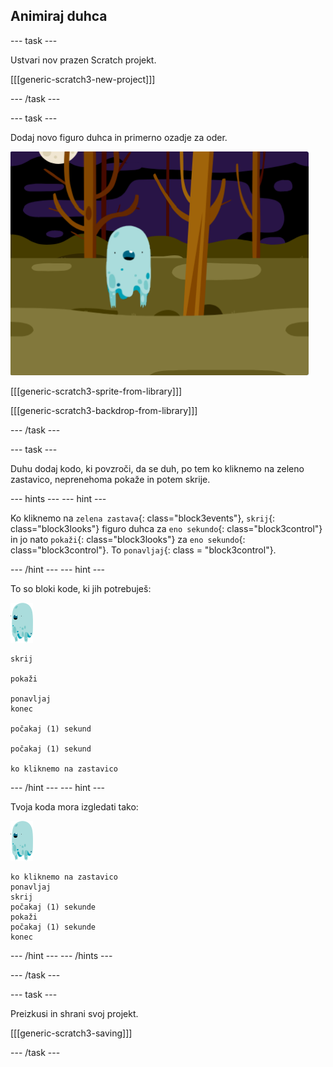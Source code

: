 ## Animiraj duhca

--- task ---

Ustvari nov prazen Scratch projekt.

[[[generic-scratch3-new-project]]]

--- /task ---

--- task ---

Dodaj novo figuro duhca in primerno ozadje za oder.

![posnetek zaslona](images/ghost-ghost.png)

[[[generic-scratch3-sprite-from-library]]]

[[[generic-scratch3-backdrop-from-library]]]

--- /task ---

--- task ---

Duhu dodaj kodo, ki povzroči, da se duh, po tem ko kliknemo na zeleno zastavico, neprenehoma pokaže in potem skrije.

--- hints --- --- hint ---

Ko kliknemo na `zelena zastava`{: class="block3events"}, `skrij`{: class="block3looks"} figuro duhca za `eno sekundo`{: class="block3control"} in jo nato `pokaži`{: class="block3looks"} za `eno sekundo`{: class="block3control"}. To `ponavljaj`{: class = "block3control"}.

--- /hint --- --- hint ---

To so bloki kode, ki jih potrebuješ:

![figura-duhca](images/ghost-sprite.png)

```blocks3
skrij

pokaži

ponavljaj
konec

počakaj (1) sekund

počakaj (1) sekund

ko kliknemo na zastavico
```

--- /hint --- --- hint ---

Tvoja koda mora izgledati tako:

![figura-duhca](images/ghost-sprite.png)

```blocks3
ko kliknemo na zastavico
ponavljaj
skrij
počakaj (1) sekunde
pokaži
počakaj (1) sekunde
konec
```

--- /hint --- --- /hints ---

--- /task ---

--- task ---

Preizkusi in shrani svoj projekt.

[[[generic-scratch3-saving]]]

--- /task ---